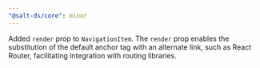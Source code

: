 ```yaml
---
"@salt-ds/core": minor
---
```


Added `render` prop to `NavigationItem`. The `render` prop enables the substitution of the default anchor tag with an alternate link, such as React Router, facilitating integration with routing libraries.
